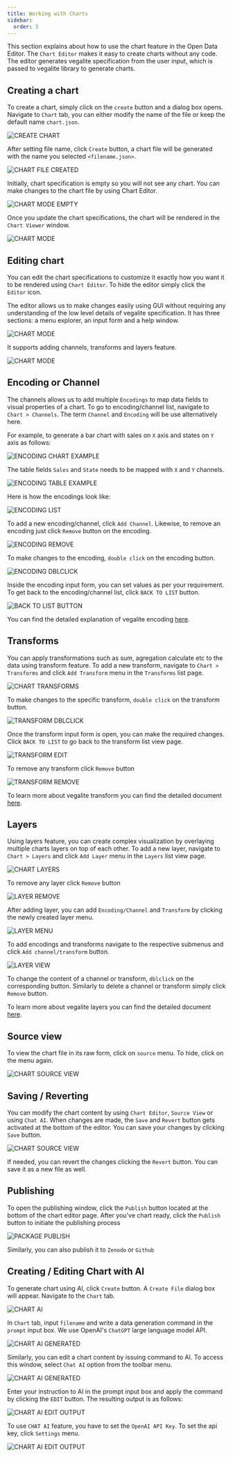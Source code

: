 ```yaml
---
title: Working with Charts
sidebar:
  order: 3
---
```


This section explains about how to use the chart feature in the Open Data Editor. The `Chart Editor` makes it easy to create charts without any code. The editor generates vegalite specification from the user input, which is passed to vegalite library to generate charts.

## Creating a chart

To create a chart, simply click on the `create` button and a dialog box opens. Navigate to `Chart` tab, you can either modify the name of the file or keep the default name `chart.json`.

![CREATE CHART](./assets/working-with-charts/chart-editor-icon.png)

After setting file name, click `Create` button, a chart file will be generated with the name you selected `<filename.json>`.

![CHART FILE CREATED](./assets/working-with-charts/chart-file.png)

Initially, chart specification is empty so you will not see any chart. You can make changes to the chart file by using Chart Editor.

![CHART MODE EMPTY](./assets/working-with-charts/chart-mode-empty.png)

Once you update the chart specifications, the chart will be rendered in the `Chart Viewer` window.

![CHART MODE](./assets/working-with-charts/chart-mode.png)

## Editing chart

You can edit the chart specifications to customize it exactly how you want it to be rendered using `Chart Editor`. To hide the editor simply click the `Editor` icon.

The editor allows us to make changes easily using GUI without requiring any understanding of the low level details of vegalite specification. It has three sections: a menu explorer, an input form and a help window.

![CHART MODE](./assets/working-with-charts/chart-editor.png)

It supports adding channels, transforms and layers feature.

![CHART MODE](./assets/working-with-charts/chart-menu.png)

## Encoding or Channel

The channels allows us to add multiple `Encodings` to map data fields to visual properties of a chart. To go to encoding/channel list, navigate to `Chart > Channels`. The term `Channel` and `Encoding` will be use alternatively here.

For example, to generate a bar chart with sales on `X` axis and states on `Y` axis as follows:

![ENCODING CHART EXAMPLE](./assets/working-with-charts/chart-view.png)

The table fields `Sales` and `State` needs to be mapped with `X` and `Y` channels.

![ENCODING TABLE EXAMPLE](./assets/working-with-charts/chart-encoding-table.png)

Here is how the encodings look like:

![ENCODING LIST](./assets/working-with-charts/chart-encoding-list.png)

To add a new encoding/channel, click `Add Channel`. Likewise, to remove an encoding just click `Remove` button on the encoding.

![ENCODING REMOVE](./assets/working-with-charts/chart-encoding-remove.png)

To make changes to the encoding, `double click` on the encoding button.

![ENCODING DBLCLICK](./assets/working-with-charts/chart-encoding-dblclick.png)

Inside the encoding input form, you can set values as per your requirement. To get back to the encoding/channel list, click `BACK TO LIST` button.

![BACK TO LIST BUTTON](./assets/working-with-charts/chart-encoding-edit.png)

You can find the detailed explanation of vegalite encoding [here](https://vega.github.io/vega-lite/docs/encoding.html).

## Transforms

You can apply transformations such as sum, agregation calculate etc to the data using transform feature. To add a new transform, navigate to `Chart > Transforms` and click `Add Transform` menu in the `Transforms` list page.

![CHART TRANSFORMS](./assets/working-with-charts/chart-transform-list.png)

To make changes to the specific transform, `double click` on the transform button.

![TRANSFORM DBLCLICK](./assets/working-with-charts/chart-transform-dblclick.png)

Once the transform input form is open, you can make the required changes. Click `BACK TO LIST` to go back to the transform list view page.

![TRANSFORM EDIT](./assets/working-with-charts/chart-transform-edit.png)

To remove any transform click `Remove` button

![TRANSFORM REMOVE](./assets/working-with-charts/chart-transform-remove.png)

To learn more about vegalite transform you can find the detailed document [here](https://vega.github.io/vega-lite/docs/transform.html).

## Layers

Using layers feature, you can create complex visualization by overlaying multiple charts layers on top of each other. To add a new layer, navigate to `Chart > Layers` and click `Add Layer` menu in the `Layers` list view page.

![CHART LAYERS](./assets/working-with-charts/chart-layer-list.png)

To remove any layer click `Remove` button

![LAYER REMOVE](./assets/working-with-charts/chart-layer-remove.png)

After adding layer, you can add `Encoding/Channel` and `Transform` by clicking the newly created layer menu.

![LAYER MENU](./assets/working-with-charts/chart-layer-menu.png)

To add encodings and transforms navigate to the respective submenus and click `Add channel/transform` button.

![LAYER VIEW](./assets/working-with-charts/chart-layer-view.png)

To change the content of a channel or transform, `dblclick` on the corresponding button. Similarly to delete a channel or transform simply click `Remove` button.

To learn more about vegalite layers you can find the detailed document [here](https://vega.github.io/vega-lite/docs/layer.html).

## Source view

To view the chart file in its raw form, click on `source` menu. To hide, click on the menu again.

![CHART SOURCE VIEW](./assets/working-with-charts/chart-source.png)

## Saving / Reverting

You can modify the chart content by using `Chart Editor`, `Source View` or using `Chat AI`. When changes are made, the `Save` and `Revert` button gets activated at the bottom of the editor. You can save your changes by clicking `Save` button.

![CHART SOURCE VIEW](./assets/working-with-charts/chart-save.png)

If needed, you can revert the changes clicking the `Revert` button. You can save it as a new file as well.

## Publishing

To open the publishing window, click the `Publish` button located at the bottom of the chart editor page. After you've chart ready, click the `Publish` button to initiate the publishing process

![PACKAGE PUBLISH](./assets/working-with-tables/table-package-publish.png)

Similarly, you can also publish it to `Zenodo` or `Github`

## Creating / Editing Chart with AI

To generate chart using AI, click `Create` button. A `Create File` dialog box will appear. Navigate to the `Chart` tab.

![CHART AI](./assets/working-with-charts/chart-ai.png)

In `Chart` tab, input `filename` and write a data generation command in the `prompt` input box. We use OpenAI's `ChatGPT` large language model API.

![CHART AI GENERATED](./assets/working-with-charts/chart-ai-generated.png)

Similarly, you can edit a chart content by issuing command to AI. To access this window, select `Chat AI` option from the toolbar menu.

![CHART AI GENERATED](./assets/working-with-charts/chart-ai-edit.png)

Enter your instruction to AI in the prompt input box and apply the command by clicking the `EDIT` button. The resulting output is as follows:

![CHART AI EDIT OUTPUT](./assets/working-with-charts/chart-ai-edit-output.png)

To use `CHAT AI` feature, you have to set the `OpenAI API Key`. To set the api key, click `Settings` menu.

![CHART AI EDIT OUTPUT](./assets/working-with-charts/chart-ai-settings.png)
